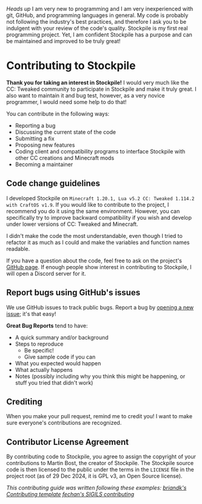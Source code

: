 *Heads up*
I am very new to programming and I am very inexperienced with git, GitHub, and programming languages in general. My code is probably not following the industry's best practices, and therefore I ask you to be indulgent with your review of the code's quality. Stockpile is my first real programming project. Yet, I am confident Stockpile has a purpose and can be maintained and improved to be truly great!

# Contributing to Stockpile

**Thank you for taking an interest in Stockpile!**
I would very much like the CC: Tweaked community to participate in Stockpile and make it truly great. I also want to maintain it and bug test, however, as a very novice programmer, I would need some help to do that!

You can contribute in the following ways:

- Reporting a bug
- Discussing the current state of the code
- Submitting a fix
- Proposing new features
- Coding client and compatibility programs to interface Stockpile with other CC creations and Minecraft mods
- Becoming a maintainer

## Code change guidelines
I developed Stockpile on `Minecraft 1.20.1, Lua v5.2 CC: Tweaked 1.114.2 with CraftOS v1.9`. If you would like to contribute to the project, I recommend you do it using the same environment. However, you can specifically try to improve backward compatibility if you wish and develop under lower versions of CC: Tweaked and Minecraft.

I didn't make the code the most understandable, even though I tried to refactor it as much as I could and make the variables and function names readable.

If you have a question about the code, feel free to ask on the project's [GitHub page](https://github.com/MintTee/Stockpile/issues). If enough people show interest in contributing to Stockpile, I will open a Discord server for it.

## Report bugs using GitHub's issues
We use GitHub issues to track public bugs. Report a bug by [opening a new issue](https://github.com/MintTee/Stockpile/issues); it's that easy!

**Great Bug Reports** tend to have:

- A quick summary and/or background
- Steps to reproduce
  - Be specific!
  - Give sample code if you can
- What you expected would happen
- What actually happens
- Notes (possibly including why you think this might be happening, or stuff you tried that didn't work)

## Crediting
When you make your pull request, remind me to credit you! I want to make sure everyone's contributions are recognized.

## Contributor License Agreement
By contributing code to Stockpile, you agree to assign the copyright of your contributions to Martin Bost, the creator of Stockpile. The Stockpile source code is then licensed to the public under the terms in the `LICENSE` file in the project root (as of 29 Dec 2024, it is GPL v3, an Open Source license).

*This contributing guide was written following these examples:*
*[briandk's Contributing template](https://gist.github.com/briandk/3d2e8b3ec8daf5a27a62)*
*[fechan's SIGILS contributing](https://raw.githubusercontent.com/fechan/SIGILS/refs/heads/master/CONTRIBUTING.md)*